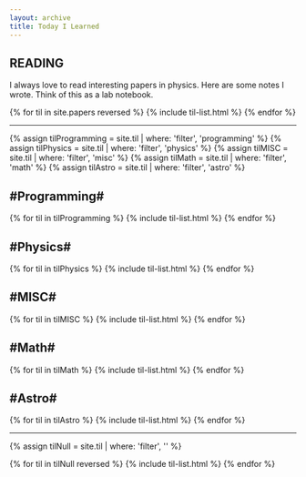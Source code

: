 ```yaml
---
layout: archive
title: Today I Learned
---
```



<h2 class="til-subsection">READING</h2>

I always love to read interesting papers in physics. Here are some notes I wrote. Think of this as a lab notebook.

<div class="tiles">
{% for til in site.papers reversed %}
	   {% include til-list.html %}
{% endfor %}
</div><!-- /.tiles -->




-----


<div class="tiles">
{% assign tilProgramming = site.til | where: 'filter', 'programming' %}
{% assign tilPhysics = site.til | where: 'filter', 'physics' %}
{% assign tilMISC = site.til | where: 'filter', 'misc' %}
{% assign tilMath = site.til | where: 'filter', 'math' %}
{% assign tilAstro = site.til | where: 'filter', 'astro' %}

<h2 class="til-subsection">#Programming#</h2>

{% for til in tilProgramming %}
	   {% include til-list.html %}
{% endfor %}

<h2 class="til-subsection">#Physics#</h2>

{% for til in tilPhysics %}
	   {% include til-list.html %}
{% endfor %}

<h2 class="til-subsection">#MISC#</h2>

{% for til in tilMISC %}
	   {% include til-list.html %}
{% endfor %}

<h2 class="til-subsection">#Math#</h2>

{% for til in tilMath %}
	   {% include til-list.html %}
{% endfor %}

<h2 class="til-subsection">#Astro#</h2>

{% for til in tilAstro %}
	   {% include til-list.html %}
{% endfor %}



</div><!-- /.tiles -->

<hr>


<div class="tiles">

{% assign tilNull = site.til | where: 'filter', '' %}

{% for til in tilNull reversed %}
	   {% include til-list.html %}
{% endfor %}

</div><!-- /.tiles -->
